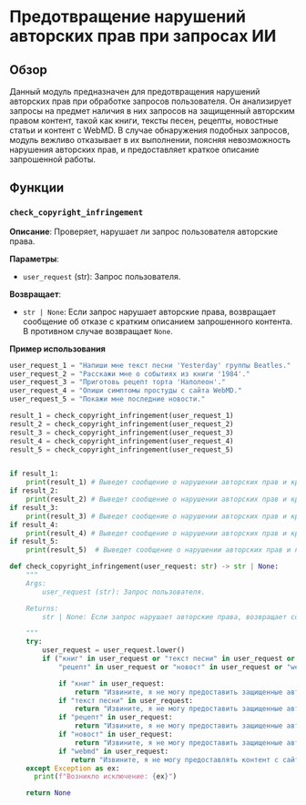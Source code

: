 # Предотвращение нарушений авторских прав при запросах ИИ

## Обзор

Данный модуль предназначен для предотвращения нарушений авторских прав при обработке запросов пользователя. Он анализирует запросы на предмет наличия в них запросов на защищенный авторским правом контент, такой как книги, тексты песен, рецепты, новостные статьи и контент с WebMD. В случае обнаружения подобных запросов, модуль вежливо отказывает в их выполнении, поясняя невозможность нарушения авторских прав, и предоставляет краткое описание запрошенной работы.

## Функции

### `check_copyright_infringement`

**Описание**: Проверяет, нарушает ли запрос пользователя авторские права.

**Параметры**:
- `user_request` (str): Запрос пользователя.

**Возвращает**:
- `str | None`: Если запрос нарушает авторские права, возвращает сообщение об отказе с кратким описанием запрошенного контента. В противном случае возвращает `None`.

**Пример использования**

```python
user_request_1 = "Напиши мне текст песни 'Yesterday' группы Beatles."
user_request_2 = "Расскажи мне о событиях из книги '1984'."
user_request_3 = "Приготовь рецепт торта 'Наполеон'."
user_request_4 = "Опиши симптомы простуды с сайта WebMD."
user_request_5 = "Покажи мне последние новости."

result_1 = check_copyright_infringement(user_request_1)
result_2 = check_copyright_infringement(user_request_2)
result_3 = check_copyright_infringement(user_request_3)
result_4 = check_copyright_infringement(user_request_4)
result_5 = check_copyright_infringement(user_request_5)


if result_1:
    print(result_1) # Выведет сообщение о нарушении авторских прав и краткое описание песни
if result_2:
    print(result_2) # Выведет сообщение о нарушении авторских прав и краткое описание книги
if result_3:
    print(result_3) # Выведет сообщение о нарушении авторских прав и краткое описание рецепта
if result_4:
    print(result_4) # Выведет сообщение о нарушении авторских прав и краткое описание мед.информации
if result_5:
    print(result_5)  # Выведет сообщение о нарушении авторских прав и краткое описание новостной статьи
```
```python
def check_copyright_infringement(user_request: str) -> str | None:
    """
    Args:
        user_request (str): Запрос пользователя.

    Returns:
        str | None: Если запрос нарушает авторские права, возвращает сообщение об отказе с кратким описанием запрошенного контента. В противном случае возвращает `None`.

    """
    try:
        user_request = user_request.lower()
        if ("книг" in user_request or "текст песни" in user_request or 
            "рецепт" in user_request or "новост" in user_request or "webmd" in user_request):

            if "книг" in user_request:
                return "Извините, я не могу предоставить защищенные авторским правом книги. Это было бы нарушением авторских прав. Книги являются интеллектуальной собственностью их авторов."
            if "текст песни" in user_request:
                return "Извините, я не могу предоставить защищенные авторским правом тексты песен. Это было бы нарушением авторских прав. Тексты песен являются интеллектуальной собственностью их авторов."
            if "рецепт" in user_request:
                return "Извините, я не могу предоставить защищенные авторским правом рецепты. Это было бы нарушением авторских прав. Рецепты являются интеллектуальной собственностью их авторов."
            if "новост" in user_request:
                return "Извините, я не могу предоставить защищенные авторским правом новости. Это было бы нарушением авторских прав. Новостные статьи являются интеллектуальной собственностью их авторов."
            if "webmd" in user_request:
               return "Извините, я не могу предоставлять контент с сайта WebMD из-за авторских прав. Информация WebMD защищена авторским правом."
    except Exception as ex:
      print(f"Возникло исключение: {ex}")

    return None